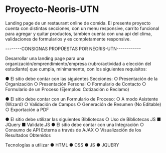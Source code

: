 # Proyecto-Neoris-UTN
Landing page de un restaurant online de comida.
El presente proyecto cuenta con distintas secciones, con un menu responsive, carrito funcional para agregar y quitar productos,
tambien cuenta con una api del clima, validaciones de formularios y es completamente responsive.


--------CONSIGNAS PROPÚESTAS POR NEORIS-UTN------------

Desarrollar una landing page para una organización/emprendimiento/empresa
(rubro/actividad a elección del estudiante) que cumpla, mínimamente, con los siguientes
requisitos:

● El sitio debe contar con las siguientes Secciones:
 ○ Presentación de la Organización
 ○ Presentación Personal
 ○ Formulario de Contacto
 ○ Formulario de un Proceso (Ejemplos: Cotización o Reclamo)
 
● El sitio debe contar con un Formulario de Proceso:
 ○ A modo Asistente (Wizard)
 ○ Validación de Campos
 ○ Generación de Resumen (No Editable)
 ○ Exportación a PDF
 
● El sitio debe utilizar las siguientes Bibliotecas
○ Uso de Bibliotecas JS
 ■ JQuery
 ■ Validate.JS
● El sitio debe contar con una Integración
 ○ Consumo de API Externa a través de AJAX
 ○ Visualización de los Resultados Obtenidos
 
 Tecnologías a utilizar
● HTML
● CSS
● JS
● JQUERY

